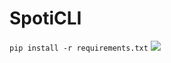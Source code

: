 # SpotiCLI
`pip install -r requirements.txt`
![](/Users/surety/PycharmProjects/SpotiCLI/SpotiCLI.png)
